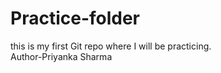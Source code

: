 # Practice-folder
this is my first Git repo where I will be practicing.
<br>
Author-Priyanka Sharma

